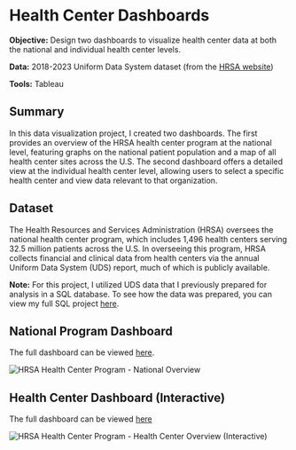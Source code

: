 # Health Center Dashboards

**Objective:** Design two dashboards to visualize health center data at both the national and individual health center levels.

**Data:** 2018-2023 Uniform Data System dataset (from the [HRSA website](data.HRSA.gov))

**Tools:** Tableau

## Summary
In this data visualization project, I created two dashboards. The first provides an overview of the HRSA health center program at the national level, featuring graphs on the national patient population and a map of all health center sites across the U.S. The second dashboard offers a detailed view at the individual health center level, allowing users to select a specific health center and view data relevant to that organization.

## Dataset
The Health Resources and Services Administration (HRSA) oversees the national health center program, which includes 1,496 health centers serving 32.5 million patients across the U.S. In overseeing this program, HRSA collects financial and clinical data from health centers via the annual Uniform Data System (UDS) report, much of which is publicly available.

**Note:** For this project, I utilized UDS data that I previously prepared for analysis in a SQL database. To see how the data was prepared, you can view my full SQL project [here](https://github.com/tyler-dardis/Health-Center-Data-ELT).

## National Program Dashboard
The full dashboard can be viewed [here](https://public.tableau.com/views/HRSAHealthCenterProgram-NationalOverview/Overview?:language=en-US&:sid=&:redirect=auth&:display_count=n&:origin=viz_share_link).

![HRSA Health Center Program - National Overview](https://github.com/user-attachments/assets/0090e9fa-e8d9-423c-ae8f-e50c8bdbd511)


## Health Center Dashboard (Interactive)
The full dashboard can be viewed [here](https://public.tableau.com/views/HRSAHealthCenterProgram-HealthCenterOverviewInteractive/HealthCenterOverview?:language=en-US&:sid=&:redirect=auth&:display_count=n&:origin=viz_share_link)

![HRSA Health Center Program - Health Center Overview (Interactive)](https://github.com/user-attachments/assets/6d89ccb2-5ea1-49c5-8f11-ec080d790471)
